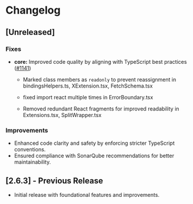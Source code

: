 # Changelog

## [Unreleased]

### Fixes
- **core:** Improved code quality by aligning with TypeScript best practices ([#1141](https://github.com/asyncapi/asyncapi-react/issues/1141))
  - Marked class members as `readonly` to prevent reassignment in bindingsHelpers.ts, XExtension.tsx, FetchSchema.tsx

  - fixed import react multiple times in ErrorBoundary.tsx

  - Removed redundant React fragments for improved readability in Extensions.tsx, SplitWrapper.tsx
  
### Improvements
- Enhanced code clarity and safety by enforcing stricter TypeScript conventions.
- Ensured compliance with SonarQube recommendations for better maintainability.

## [2.6.3] - Previous Release
- Initial release with foundational features and improvements.
